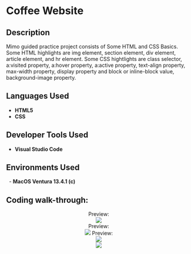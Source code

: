 <h1>Coffee Website</h1>

 <!-- ### [YouTube Demonstration](https://youtu.be/7eJexJVCqJo)-->

<h2>Description</h2>
Mimo guided practice project consists of Some HTML and CSS Basics. Some HTML highlights are img element, section element, div element, article element, and hr element. Some CSS hightlights are class selector, a:visited property, a:hover property, a:active property, text-align property, max-width property, display property and block or inline-block value, background-image property. 

<br />


<h2>Languages Used</h2>

- <b>HTML5</b>
- <b>CSS</b>

<h2>Developer Tools Used</h2>

- <b>Visual Studio Code</b>

<h2>Environments Used </h2>
 
- <b>MacOS Ventura 13.4.1 (c)</b>

<h2>Coding walk-through:</h2>

<p align="center">
Preview: <br/>
<img src="https://i.imgur.com/6WcprfW.png"/>
<br />
  Preview: <br/>
<img src="https://i.imgur.com/B7lXpd8.png"/>
  Preview: <br/>
<img src="https://i.imgur.com/aGOF5Wc.png"/>
<br />
<img src="https://i.imgur.com/PdMMcI4.png"/>
<br>
</p>

<!--
 ```diff
- text in red
+ text in green
! text in orange
# text in gray
@@ text in purple (and bold)@@
```
--!>
 
